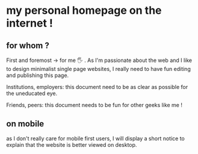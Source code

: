 # my personal homepage on the internet !

## for whom ?
First and foremost → for me 🖐️ . As I'm passionate about the web and I like to design minimalist single page websites, I really need to have fun editing and publishing this page.

Institutions, employers: this document need to be as clear as possible for the uneducated eye.

Friends, peers: this document needs to be fun for other geeks like me !

## on mobile
as I don't really care for mobile first users, I will display a short notice to explain that the website is better viewed on desktop.
